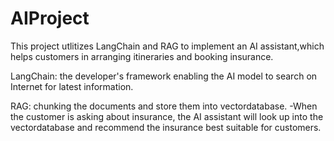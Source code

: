 # AIProject
This project utlitizes LangChain and RAG to implement an AI assistant,which helps customers in arranging itineraries and booking insurance.

LangChain: the developer's framework enabling the AI model to search on Internet for latest information. 

RAG: chunking the documents and store them into vectordatabase.
-When the customer is asking about insurance, the AI assistant will look up into the vectordatabase and recommend the insurance best suitable for customers.
